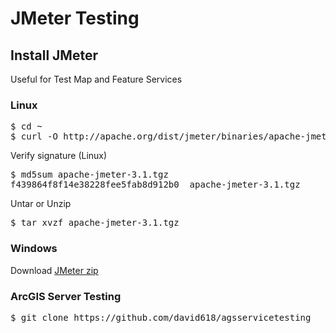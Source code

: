 # JMeter Testing

## Install JMeter 
Useful for Test Map and Feature Services

### Linux
<pre>
$ cd ~
$ curl -O http://apache.org/dist/jmeter/binaries/apache-jmeter-3.1.tgz
</pre>

Verify signature (Linux)
<pre>
$ md5sum apache-jmeter-3.1.tgz
f439864f8f14e38228fee5fab8d912b0  apache-jmeter-3.1.tgz
</pre>

Untar or Unzip
<pre>
$ tar xvzf apache-jmeter-3.1.tgz
</pre>

### Windows
Download [JMeter zip](http://jmeter.apache.org/download_jmeter.cgi)

### ArcGIS Server Testing

<pre>
$ git clone https://github.com/david618/agsservicetesting
</pre>
